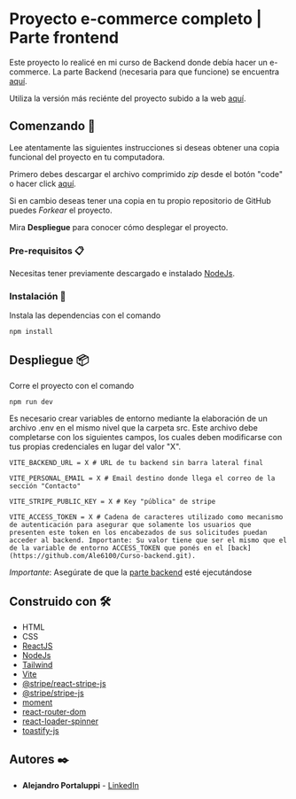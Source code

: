 # Proyecto e-commerce completo | Parte frontend

Este proyecto lo realicé en mi curso de Backend donde debía hacer un e-commerce. La parte Backend (necesaria para que funcione) se encuentra [aquí](https://github.com/Ale6100/Curso-backend.git).

Utiliza la versión más reciénte del proyecto subido a la web [aquí](https://proyectocompleto.netlify.app/).

## Comenzando 🚀

Lee atentamente las siguientes instrucciones si deseas obtener una copia funcional del proyecto en tu computadora.

Primero debes descargar el archivo comprimido _zip_ desde el botón "code" o hacer click [aquí](https://github.com/Ale6100/Curso-backend-parte-front/archive/refs/heads/main.zip).

Si en cambio deseas tener una copia en tu propio repositorio de GitHub puedes _Forkear_ el proyecto. 

Mira **Despliegue** para conocer cómo desplegar el proyecto.

### Pre-requisitos 📋

Necesitas tener previamente descargado e instalado [NodeJs](https://nodejs.org/).

### Instalación 🔧

Instala las dependencias con el comando

```
npm install
```

## Despliegue 📦

Corre el proyecto con el comando

```
npm run dev
```

Es necesario crear variables de entorno mediante la elaboración de un archivo .env en el mismo nivel que la carpeta src. Este archivo debe completarse con los siguientes campos, los cuales deben modificarse con tus propias credenciales en lugar del valor "X".

```env
VITE_BACKEND_URL = X # URL de tu backend sin barra lateral final

VITE_PERSONAL_EMAIL = X # Email destino donde llega el correo de la sección "Contacto"

VITE_STRIPE_PUBLIC_KEY = X # Key "pública" de stripe

VITE_ACCESS_TOKEN = X # Cadena de caracteres utilizado como mecanismo de autenticación para asegurar que solamente los usuarios que presenten este token en los encabezados de sus solicitudes puedan acceder al backend. Importante: Su valor tiene que ser el mismo que el de la variable de entorno ACCESS_TOKEN que ponés en el [back](https://github.com/Ale6100/Curso-backend.git).
```

*Importante*: Asegúrate de que la [parte backend](https://github.com/Ale6100/Curso-backend.git) esté ejecutándose

## Construido con 🛠️

* HTML
* CSS
* [ReactJS](https://reactjs.org/)
* [NodeJs](https://nodejs.org/)
* [Tailwind](https://tailwindcss.com/)
* [Vite](https://vitejs.dev/)
* [@stripe/react-stripe-js](https://www.npmjs.com/package/@stripe/react-stripe-js)
* [@stripe/stripe-js](https://www.npmjs.com/package/@stripe/stripe-js)
* [moment](https://www.npmjs.com/package/moment)
* [react-router-dom](https://www.npmjs.com/package/react-router-dom)
* [react-loader-spinner](https://www.npmjs.com/package/react-loader-spinner)
* [toastify-js](https://www.npmjs.com/package/toastify-js)

## Autores ✒️

* **Alejandro Portaluppi** - [LinkedIn](https://www.linkedin.com/in/alejandro-portaluppi/)
